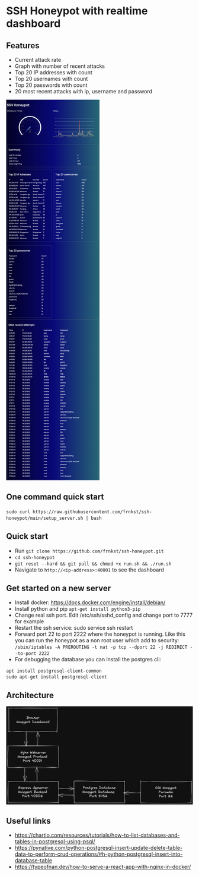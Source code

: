 # SSH Honeypot with realtime dashboard

## Features

- Current attack rate
- Graph with number of recent attacks
- Top 20 IP addresses with count
- Top 20 usernames with count
- Top 20 passwords with count
- 20 most recent attacks with ip, username and password

![dashboard](dashboard.png "Dashboard")

## One command quick start
`sudo curl https://raw.githubusercontent.com/frnkst/ssh-honeypot/main/setup_server.sh | bash`

## Quick start

- Run `git clone https://github.com/frnkst/ssh-honeypot.git`
- `cd ssh-honeypot`
- `git reset --hard && git pull && chmod +x run.sh && ./run.sh`
- Navigate to `http://<ip-address>:40001` to see the dashboard

## Get started on a new server

- Install docker: https://docs.docker.com/engine/install/debian/
- Install python and pip `apt-get install python3-pip`
- Change real ssh port. Edit /etc/ssh/sshd_config and change port to 7777 for example
- Restart the ssh service: sudo service ssh restart
- Forward port 22 to port 2222 where the honeypot is running. Like this you can run the honeypot as a non root user which add to security: `/sbin/iptables -A PREROUTING -t nat -p tcp --dport 22 -j REDIRECT --to-port 2222`
- For debugging the database you can install the postgres cli: 
```
apt install postgresql-client-common
sudo apt-get install postgresql-client
```

## Architecture

![Alt text](architecture_diagram.png?raw=true "Architecture")


## Useful links
- https://chartio.com/resources/tutorials/how-to-list-databases-and-tables-in-postgresql-using-psql/
- https://pynative.com/python-postgresql-insert-update-delete-table-data-to-perform-crud-operations/#h-python-postgresql-insert-into-database-table
- https://typeofnan.dev/how-to-serve-a-react-app-with-nginx-in-docker/


